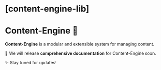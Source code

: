 # [content-engine-lib]

# Content-Engine 🚀

**Content-Engine** is a modular and extensible system for managing content.  

📄 We will release **comprehensive documentation** for Content-Engine soon.

✨ Stay tuned for updates!


